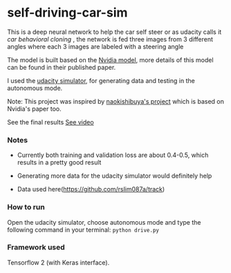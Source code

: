 # self-driving-car-sim
This is a deep neural network to help the car self steer or as udacity calls it _car behavioral cloning_ ,
the network is fed three images from 3 different angles where each 3 images
are labeled with a steering angle

The model is built based on the [Nvidia model](https://developer.nvidia.com/blog/deep-learning-self-driving-cars/), more details of this model
can be found in their published paper.

I used the [udacity simulator](https://github.com/udacity/self-driving-car-sim), for generating data and testing in the autonomous
mode.

Note: This project was inspired by [naokishibuya's project](https://github.com/naokishibuya/car-behavioral-cloning) which is based on
Nvidia's paper too.

See the final results [See video](https://youtu.be/Dfoi3h3SETs)

### Notes
- Currently both training and validation loss are about 0.4-0.5, which results in a pretty good result

- Generating more data for the udacity simulator would definitely help

- Data used here(https://github.com/rslim087a/track)

### How to run
Open the udacity simulator, choose autonomous mode and type the following command in your terminal:
``python drive.py``

### Framework used
Tensorflow 2 (with Keras interface).
